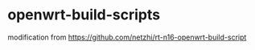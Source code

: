 openwrt-build-scripts
===========================
modification from https://github.com/netzhi/rt-n16-openwrt-build-script
